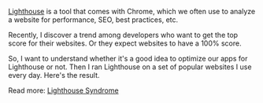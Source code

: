 [Lighthouse](https://developers.google.com/web/tools/lighthouse) is a tool that comes with Chrome, which we often use to analyze a website for performance, SEO, best practices, etc. 

Recently, I discover a trend among developers who want to get the top score for their websites. Or they expect websites to have a 100% score.

So, I want to understand whether it's a good idea to optimize our apps for Lighthouse or not. Then I ran Lighthouse on a set of popular websites I use every day. Here's the result.

Read more: [Lighthouse Syndrome](https://arunoda.me/blog/lighthouse-syndrome)

<Youtube videoId="i0cCXZlUeCw" />
